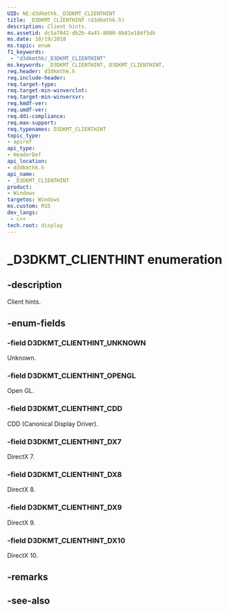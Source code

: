 ```yaml
---
UID: NE:d3dkmthk._D3DKMT_CLIENTHINT
title: _D3DKMT_CLIENTHINT (d3dkmthk.h)
description: Client hints.
ms.assetid: dc5a7042-db2b-4a45-8000-8b81e18df5db
ms.date: 10/19/2018
ms.topic: enum
f1_keywords:
 - "d3dkmthk/_D3DKMT_CLIENTHINT"
ms.keywords: _D3DKMT_CLIENTHINT, D3DKMT_CLIENTHINT, 
req.header: d3dkmthk.h
req.include-header:
req.target-type:
req.target-min-winverclnt:
req.target-min-winversvr:
req.kmdf-ver:
req.umdf-ver:
req.ddi-compliance:
req.max-support:
req.typenames: D3DKMT_CLIENTHINT
topic_type: 
- apiref
api_type: 
- HeaderDef
api_location: 
- d3dkmthk.h
api_name: 
- _D3DKMT_CLIENTHINT
product:
- Windows
targetos: Windows
ms.custom: RS5
dev_langs:
 - c++
tech.root: display
---
```


# _D3DKMT_CLIENTHINT enumeration

## -description

Client hints.

## -enum-fields

### -field D3DKMT_CLIENTHINT_UNKNOWN 

Unknown.

### -field D3DKMT_CLIENTHINT_OPENGL 

Open GL.

### -field D3DKMT_CLIENTHINT_CDD 

CDD (Canonical Display Driver).

### -field D3DKMT_CLIENTHINT_DX7 

DirectX 7.

### -field D3DKMT_CLIENTHINT_DX8 

DirectX 8.

### -field D3DKMT_CLIENTHINT_DX9 

DirectX 9.

### -field D3DKMT_CLIENTHINT_DX10 

DirectX 10.

## -remarks

## -see-also
